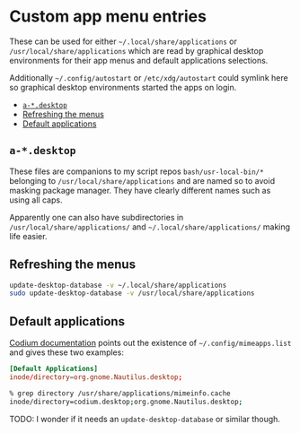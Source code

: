 # Custom app menu entries

These can be used for either `~/.local/share/applications` or
`/usr/local/share/applications` which are read by graphical desktop
environments for their app menus and default applications selections.

Additionally `~/.config/autostart` or `/etc/xdg/autostart` could symlink here
so graphical desktop environments started the apps on login.

<!-- editorconfig-checker-disable -->
<!-- prettier-ignore-start -->

<!-- START doctoc generated TOC please keep comment here to allow auto update -->
<!-- DON'T EDIT THIS SECTION, INSTEAD RE-RUN doctoc TO UPDATE -->

- [`a-*.desktop`](#a-desktop)
- [Refreshing the menus](#refreshing-the-menus)
- [Default applications](#default-applications)

<!-- END doctoc generated TOC please keep comment here to allow auto update -->

<!-- prettier-ignore-end -->
<!-- editorconfig-checker-enable -->

## `a-*.desktop`

These files are companions to my script repos `bash/usr-local-bin/*` belonging
to `/usr/local/share/applications` and are named so to
avoid masking package manager. They have clearly different names such as using
all caps.

Apparently one can also have subdirectories in `/usr/local/share/applications/`
and `~/.local/share/applications/` making life easier.

## Refreshing the menus

```bash
update-desktop-database -v ~/.local/share/applications
sudo update-desktop-database -v /usr/local/share/applications
```

## Default applications

[Codium documentation](https://github.com/VSCodium/vscodium/blob/1.89.1.24130/docs/index.md#how-do-i-fix-the-default-file-manager-linux)
points out the existence of `~/.config/mimeapps.list` and gives these two
examples:

```toml
[Default Applications]
inode/directory=org.gnome.Nautilus.desktop;
```

```bash
% grep directory /usr/share/applications/mimeinfo.cache
inode/directory=codium.desktop;org.gnome.Nautilus.desktop;
```

TODO: I wonder if it needs an `update-desktop-database` or similar though.
